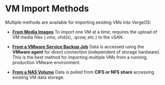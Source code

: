 
# VM Import Methods

Multiple methods are available for importing existing VMs into VergeOS:

- [**From Media Images**](/product-guide/virtual-machines/import-from-upload)
To import one VM at a time; requires the upload of VM media files (*.vmx,*.vhd(x), *.qcow,*.etc.) to the vSAN.

- [**From a VMware Service Backup Job**](/product-guide/virtual-machines/import-from-vmware)
Data is accessed using the **VMware agent** for direct connection (independent of storage hardware). This is the best method for importing multiple VMs from a running, production VMware environment.

- [**From a NAS Volume**](/product-guide/virtual-machines/import-from-nas)
Data is pulled from **CIFS or NFS share** accessing existing VM data storage.
